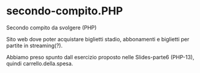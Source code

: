 # secondo-compito.PHP
Secondo compito da svolgere (PHP)

Sito web dove poter acquistare biglietti stadio, abbonamenti e biglietti per partite in streaming(?).

Abbiamo preso spunto dall esercizio proposto nelle Slides-parte6 (PHP-13), quindi carrello.della.spesa.
